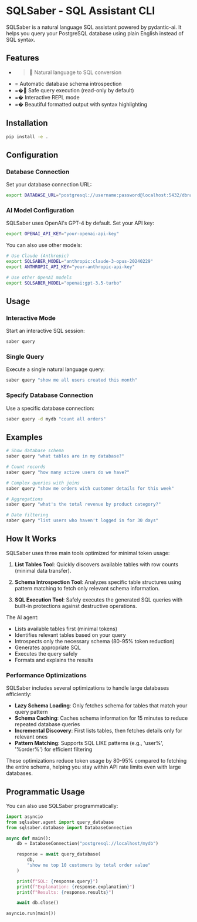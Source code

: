 # SQLSaber - SQL Assistant CLI

SQLSaber is a natural language SQL assistant powered by pydantic-ai. It helps you query your PostgreSQL database using plain English instead of SQL syntax.

## Features

- >  Natural language to SQL conversion
- =
  Automatic database schema introspection
- =� Safe query execution (read-only by default)
- =� Interactive REPL mode
- =� Beautiful formatted output with syntax highlighting

## Installation

```bash
pip install -e .
```

## Configuration

### Database Connection

Set your database connection URL:

```bash
export DATABASE_URL="postgresql://username:password@localhost:5432/dbname"
```

### AI Model Configuration

SQLSaber uses OpenAI's GPT-4 by default. Set your API key:

```bash
export OPENAI_API_KEY="your-openai-api-key"
```

You can also use other models:

```bash
# Use Claude (Anthropic)
export SQLSABER_MODEL="anthropic:claude-3-opus-20240229"
export ANTHROPIC_API_KEY="your-anthropic-api-key"

# Use other OpenAI models
export SQLSABER_MODEL="openai:gpt-3.5-turbo"
```

## Usage

### Interactive Mode

Start an interactive SQL session:

```bash
saber query
```

### Single Query

Execute a single natural language query:

```bash
saber query "show me all users created this month"
```

### Specify Database Connection

Use a specific database connection:

```bash
saber query -d mydb "count all orders"
```

## Examples

```bash
# Show database schema
saber query "what tables are in my database?"

# Count records
saber query "how many active users do we have?"

# Complex queries with joins
saber query "show me orders with customer details for this week"

# Aggregations
saber query "what's the total revenue by product category?"

# Date filtering
saber query "list users who haven't logged in for 30 days"
```

## How It Works

SQLSaber uses three main tools optimized for minimal token usage:

1. **List Tables Tool**: Quickly discovers available tables with row counts (minimal data transfer).

2. **Schema Introspection Tool**: Analyzes specific table structures using pattern matching to fetch only relevant schema information.

3. **SQL Execution Tool**: Safely executes the generated SQL queries with built-in protections against destructive operations.

The AI agent:

- Lists available tables first (minimal tokens)
- Identifies relevant tables based on your query
- Introspects only the necessary schema (80-95% token reduction)
- Generates appropriate SQL
- Executes the query safely
- Formats and explains the results

### Performance Optimizations

SQLSaber includes several optimizations to handle large databases efficiently:

- **Lazy Schema Loading**: Only fetches schema for tables that match your query pattern
- **Schema Caching**: Caches schema information for 15 minutes to reduce repeated database queries
- **Incremental Discovery**: First lists tables, then fetches details only for relevant ones
- **Pattern Matching**: Supports SQL LIKE patterns (e.g., 'user%', '%order%') for efficient filtering

These optimizations reduce token usage by 80-95% compared to fetching the entire schema, helping you stay within API rate limits even with large databases.

## Programmatic Usage

You can also use SQLSaber programmatically:

```python
import asyncio
from sqlsaber.agent import query_database
from sqlsaber.database import DatabaseConnection

async def main():
    db = DatabaseConnection("postgresql://localhost/mydb")

    response = await query_database(
        db,
        "show me top 10 customers by total order value"
    )

    print(f"SQL: {response.query}")
    print(f"Explanation: {response.explanation}")
    print(f"Results: {response.results}")

    await db.close()

asyncio.run(main())
```
